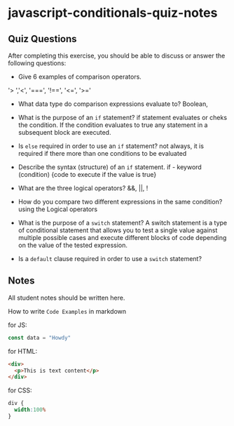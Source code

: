 # javascript-conditionals-quiz-notes

## Quiz Questions

After completing this exercise, you should be able to discuss or answer the following questions:

- Give 6 examples of comparison operators.

'> ','<', '===', '!==', '<=', '>='

- What data type do comparison expressions evaluate to?
 Boolean,

- What is the purpose of an `if` statement?
if statement evaluates or cheks the condition. If the condition evaluates to true any statement in a subsequent block are executed.
- Is `else` required in order to use an `if` statement?
not always, it is required if there more than one conditions to be evaluated
- Describe the syntax (structure) of an `if` statement.
if - keyword (condition) {code to execute if the value is true}
- What are the three logical operators?
&&, ||, !
- How do you compare two different expressions in the same condition?
using the Logical operators
- What is the purpose of a `switch` statement?
A switch statement is a type of conditional statement that allows you to test a single value against multiple possible cases and execute different blocks of code depending on the value of the tested expression.

- Is a `default` clause required in order to use a `switch` statement?

## Notes

All student notes should be written here.


How to write `Code Examples` in markdown

for JS:
```javascript
const data = "Howdy"
```

for HTML:
```html
<div>
  <p>This is text content</p>
</div>
```

for CSS:
```css
div {
  width:100%
}
```
